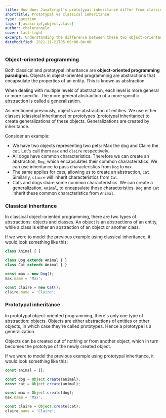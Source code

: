 ```yaml
---
title: How does JavaScript's prototypal inheritance differ from classical inheritance?
shortTitle: Prototypal vs classical inheritance
type: question
tags: [javascript,object,class]
author: chalarangelo
cover: last-light
excerpt: Understanding the difference between these two object-oriented programming paradigms is key to taking your skills to the next level.
dateModified: 2021-11-21T05:00:00-04:00
---
```


### Object-oriented programming

Both classical and prototypal inheritance are **object-oriented programming paradigms**. Objects in object-oriented programming are abstractions that encapsulate the properties of an entity. This is known as abstraction.

When dealing with multiple levels of abstraction, each level is more general or more specific. The more general abstraction of a more specific abstraction is called a generalization.

As mentioned previously, objects are abstraction of entities. We use either classes (classical inheritance) or prototypes (prototypal inheritance) to create generalizations of these objects. Generalizations are created by inheritance.

Consider an example:

- We have two objects representing two pets: Max the dog and Claire the cat. Let's call them `max` and `claire` respectively.
- All dogs have common characteristics. Therefore we can create an abstraction, `Dog`, which encapsulates their common characteristics. We can use inheritance to pass characteristics from `Dog` to `max`.
- The same applies for cats, allowing us to create an abstraction, `Cat`. Similarly, `claire` will inherit characteristics from `Cat`.
- Cats and dogs share some common characteristics. We can create a generalization, `Animal`, to encapsulate those characteristics. `Dog` and `Cat` inherit these common characteristics from `Animal`.

### Classical inheritance

In classical object-oriented programming, there are two types of abstractions: objects and classes. An object is an abstractions of an entity, while a class is either an abstraction of an object or another class.

If we were to model the previous example using classical inheritance, it would look something like this:

```js
class Animal { }

class Dog extends Animal { }
class Cat extends Animal { }

const max = new Dog();
max.name = 'Max';

const claire = new Cat();
claire.name = 'Claire';
```

### Prototypal inheritance

In prototypal object-oriented programming, there's only one type of abstraction: objects. Objects are either abstractions of entities or other objects, in which case they're called prototypes. Hence a prototype is a generalization.

Objects can be created out of nothing or from another object, which in turn becomes the prototype of the newly created object.

If we were to model the previous example using prototypal inheritance, it would look something like this:

```js
const animal = {};

const dog = Object.create(animal);
const cat = Object.create(animal);

const max = Object.create(dog);
max.name = 'Max';

const claire = Object.create(cat);
claire.name = 'Claire';
```

